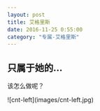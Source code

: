 ```yaml
---
layout: post 
title: 艾格里斯
date: 2016-11-25 0:55:00
category: "专属-艾格里斯"
---
```

<h2 id= "title" > 只属于她的...</h2>
<p>
	该怎么做呢？
	
</p>
	![cnt-left](images/cnt-left.jpg)
	